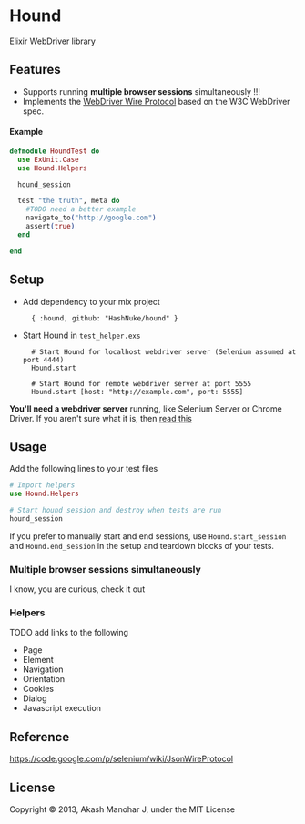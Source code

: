 # Hound

Elixir WebDriver library

## Features

* Supports running __multiple browser sessions__ simultaneously !!!
* Implements the [WebDriver Wire Protocol](https://code.google.com/p/selenium/wiki/JsonWireProtocol) based on the W3C WebDriver spec.


#### Example

```elixir
defmodule HoundTest do
  use ExUnit.Case
  use Hound.Helpers

  hound_session

  test "the truth", meta do
    #TODO need a better example
    navigate_to("http://google.com")
    assert(true)
  end

end
```

## Setup

* Add dependency to your mix project

        { :hound, github: "HashNuke/hound" }

* Start Hound in `test_helper.exs`

        # Start Hound for localhost webdriver server (Selenium assumed at port 4444)
        Hound.start

        # Start Hound for remote webdriver server at port 5555
        Hound.start [host: "http://example.com", port: 5555]


__You'll need a webdriver server__ running, like Selenium Server or Chrome Driver. If you aren't sure what it is, then [read this](https://github.com/HashNuke/hound/wiki/Starting-a-webdriver-server)

## Usage

Add the following lines to your test files

```elixir
# Import helpers
use Hound.Helpers

# Start hound session and destroy when tests are run
hound_session
```

If you prefer to manually start and end sessions, use `Hound.start_session` and `Hound.end_session` in the setup and teardown blocks of your tests.


### Multiple browser sessions simultaneously

I know, you are curious, check it out

### Helpers

TODO add links to the following

* Page
* Element
* Navigation
* Orientation
* Cookies
* Dialog
* Javascript execution

## Reference

https://code.google.com/p/selenium/wiki/JsonWireProtocol


## License

Copyright &copy; 2013, Akash Manohar J, under the MIT License